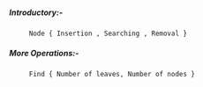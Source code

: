 ##### Introductory:-
         Node { Insertion , Searching , Removal }


##### More Operations:-
         Find { Number of leaves, Number of nodes }

